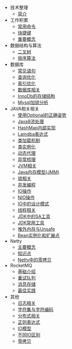 - 技术整理
  - [简介](/)
- 工作积累
  - [常用命令](常用命令.md)
  - [快捷键](快捷键.md)
  - [重要概念](重要概念.md)
- 数据结构与算法
  - [二叉树](技术整理/数据结构与算法/二叉树.md)
  - [排序算法](技术整理/数据结构与算法/排序算法.md)
- 数据库
    - [常见语句](技术整理/数据库/常见语句.md)
    - [查询优化](技术整理/数据库/查询优化.md)
    - [索引优化](技术整理/数据库/索引优化.md)
    - [数据库相关](技术整理/数据库/数据库相关.md)
    - [InnoDb的存储结构](技术整理/数据库/InnoDb的存储结构.md)
    - [Mysql加锁分析](技术整理/数据库/Mysql加锁分析.md)
- JAVA相关相关
  - [使用Optional的正确姿势](技术整理/JAVA相关/使用Optional的正确姿势.md)
  - [Java8流处理](技术整理/JAVA相关/Java8流处理.md)
  - [HashMap内部实现](技术整理/JAVA相关/HashMap内部实现.md)
  - [Lamdba表达式](技术整理/JAVA相关/Lamdba表达式.md)
  - [类加载机制](技术整理/JAVA相关/类加载机制.md)
  - [类实例化](技术整理/JAVA相关/类实例化.md)
  - [动态代理](技术整理/JAVA相关/动态代理.md)
  - [异常梳理](技术整理/JAVA相关/异常梳理.md)
  - [JVM相关](技术整理/JAVA相关/JVM相关.md)
  - [Java内存模型(JMM)](技术整理/JAVA相关/Java内存模型JMM.md)
  - [锁相关](技术整理/JAVA相关/锁相关.md)
  - [并发编程](技术整理/JAVA相关/并发编程.md)
  - [IO操作](技术整理/JAVA相关/IO操作.md)
  - [NIO操作](技术整理/JAVA相关/NIO.md)
  - [IO中的设计模式](技术整理/JAVA相关/IO中的设计模式.md)
  - [线程相关](技术整理/JAVA相关/多线程.md)
  - [JDK中的SA工具](技术整理/JAVA相关/JDK中的SA工具.md)
  - [JDK常用工具](技术整理/JAVA相关/JDK常用工具.md)
  - [堆外内存与Unsafe](技术整理/JAVA相关/堆外内存与Unsafe.md)
  - [Bean实例化和扩展点](技术整理/JAVA相关/SpringBean实例化和扩展点.md)
- Netty
  - [主要概念](技术整理/Netty/主要概念.md)
  - [知识点](技术整理/Netty/知识点.md)
  - [Netty中的零拷贝](技术整理/Netty/Netty中的零拷贝.md)
- RocketMQ
  - [基础介绍](技术整理/RocketMQ/基础介绍.md)
  - [重试队列](技术整理/RocketMQ/重试队列.md)
  - [消息存储](技术整理/RocketMQ/消息存储.md)
  - [最佳实践](技术整理/RocketMQ/最佳实践.md)
- 其他
    - [日志相关](技术整理/其他/日志相关.md)
    - [字符集与字符编码](技术整理/其他/字符集与字符编码.md)
    - [分布式相关](技术整理/其他/分布式概念.md)
    - [正则表达式](技术整理/其他/正则表达式.md)
    - [IO模型](技术整理/其他/IO模型.md)
    - [不同IO区别](技术整理/其他/不同IO区别.md)
    - [零拷贝](技术整理/其他/零拷贝.md)
